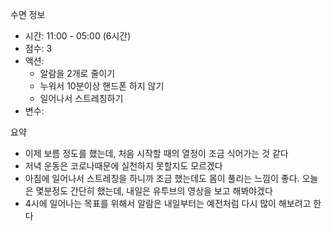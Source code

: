 수면 정보
- 시간: 11:00 - 05:00 (6시간)
- 점수: 3
- 액션: 
   - 알람을 2개로 줄이기
   - 누워서 10분이상 핸드폰 하지 않기
   - 일어나서 스트레칭하기
- 변수: 

요약
- 이제 보름 정도를 했는데, 처음 시작할 때의 열정이 조금 식어가는 것 같다
- 저녁 운동은 코로나때문에 실천하지 못할지도 모르겠다
- 아침에 일어나서 스트레칭을 하니까 조금 했는데도 몸이 풀리는 느낌이 좋다. 오늘은 몇분정도 간단히 했는데, 내일은 유투브의 영상을 보고 해봐야겠다
- 4시에 일어나는 목표를 위해서 알람은 내일부터는 예전처럼 다시 많이 해보려고 한다